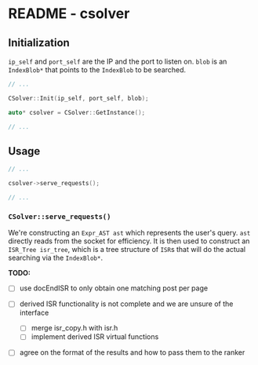 # README - csolver

## Initialization

`ip_self` and `port_self` are the IP and the port to listen on. `blob` is an `IndexBlob*` that points to the `IndexBlob` to be searched.

```cpp
// ...

CSolver::Init(ip_self, port_self, blob);

auto* csolver = CSolver::GetInstance();

// ...
```

## Usage

```cpp
// ...

csolver->serve_requests();

// ...
```

### `CSolver::serve_requests()`

We're constructing an `Expr_AST ast` which represents the user's query. `ast` directly reads from the socket for efficiency. It is then used to construct an `ISR_Tree isr_tree`, which is a tree structure of `ISR`s that will do the actual searching via the `IndexBlob*`. 

**TODO:** 

- [ ] use docEndISR to only obtain one matching post per page
- [ ] derived ISR functionality is not complete and we are unsure of the interface
    - [ ] merge isr_copy.h with isr.h
    - [ ] implement derived ISR virtual functions
- [ ] agree on the format of the results and how to pass them to the ranker

